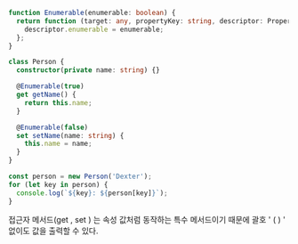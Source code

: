 ```ts
function Enumerable(enumerable: boolean) {
  return function (target: any, propertyKey: string, descriptor: PropertyDescriptor) {
    descriptor.enumerable = enumerable;
  };
}

class Person {
  constructor(private name: string) {}

  @Enumerable(true)
  get getName() {
    return this.name;
  }

  @Enumerable(false)
  set setName(name: string) {
    this.name = name;
  }
}

const person = new Person('Dexter');
for (let key in person) {
  console.log(`${key}: ${person[key]}`);
}

```

접근자 메서드(get , set ) 는 속성 값처럼 동작하는 특수 메서드이기 때문에 괄호  ' ( ) ' 없이도 값을 출력할 수 있다.